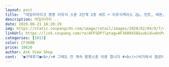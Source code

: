 ```yaml
---
layout: post 
title:  "데일리라이크 봉봉 이유식 스푼 2단계 2종 세트 + 이유식케이스 2p, 민트, 레몬, 1세트" 
description: 데일리라이 ..
date: 2020-06-21 16:20:29 
img: https://static.coupangcdn.com/image/retail/images/2020/02/04/9/7/49ddf75e-920e-44b9-b5b3-9740d6c5a0ab.jpg 
linkUrl: https://link.coupang.com/re/AFFSDP?lptag=AF3600438&subid=ahnPublicAsk&pageKey=1237890569&itemId=2233292464&vendorItemId=70230868978&traceid=V0-113-3a9704adc5597d8d 
categories: [1013] 
color: CF36BB 
price: 10620 
author: Ask View Shop 
cont:  "●구매후기●<br/># 그래도 전 계속 봉봉스푼 이용 합니다 #<br/>(비가와서 갬성이... <br/>)<br/>봉봉 초기 스푼 사용 후 만족하여 ■재 구매■했어요.<br/><br/>사용 전에 열탕 소독하여 사용하세요<br/>.<br/><br/>1단계 써봤는데 너무 편하고 아이가 잘 받아 먹어서<br/>1단계 쓸때 입자가 커지면서 매번 먹이면서 흘리곤 했는데<br/>1단계는 하나 가지고 썼는데 후기 들어오면서 3끼를 먹으니<br/>1단계랑 비교사진 올려둘께요<br/>2단계 수저를 쓸만큼 울애기가 어느새 이만큼 큰건가 싶어서 울컥 ㅋㅋㅋㅋㅋㅋㅋㅋㅋㅋ<br/>2단계라 그런지 훨씬 커졌어요<br/>Size 사진 첨부 했어요<br/>각각 케이스가 있다보니 외출시에도 너무 좋을꺼같다는◟(◔ั₀◔ั )◞ ༘♡<br/>고민도 안하고 구매했어요<br/>구입시 참고 바래요 :><br/>그래도 아직은 빠른거같아 1단계쓰고 다음달 부터나 2단계 써야겠어요!!<br/>그래도 점점 줄어드는 확진자<br/>그립감도 좋고 열탕소독도 되고 가장편해요 오자마자 열탕소독 해서 먹였다는ㅋㅋ<br/>그립감은 역시 좋고<br/>내돈내산 주변 조리원동기에게도 추천하고 있어요 ㅋㅋ.<br/><br/>마스크없이 밖에 나가고싶어요 ㄹㅇ ꒦ິȏ꒦ິ<br/>민트,레몬이 중기스푼입니다<br/>반틈씩만 떠서 주고있어요<br/>봉봉 스푼은 구강 구조를 고려한 디자인이라서 그런가<br/>봉봉 이유식 스푼 1단계 사용하다가 이유식 후기로 넘어오게 되어<br/>봉봉 이유식 스푼은 추천 또 추천합니다<br/>색깔도 파스텔 톤으로 엄마취저 입니당♡<br/>색상도 넘나 예쁘고용<br/>설거지 못할때도 있어서 2개세트라 냉큼 구매했어요<br/>수저 케이스까지 있으니 외출시 너무 좋더라구요^^<br/>수저가 커서 그런지 잘 안흘리네요ㅋ<br/>수저도 2단계로 바꿀려고 구매했어요<br/>스푼을 교체하니, 옷에 흘리는 것도 줄어 들었어요.<br/><br/>아이가 잘 받아 먹어요! 엄마가 잡을 때 스푼 그립감도 괜찮은 편이에요.<br/><br/>아이가 지금 9개월인데 2단계 수저에 가득차게 주면 아직은 많이 버거워해요<br/>아이가 치발기처럼 앙앙 해도 괜찮을정도여서 더 좋네용<br/>우리 조금만 참아요 꼭 건강 꼭챙기세요!<br/>이놈의 코로나 십... <br/>8 아니 19<br/>이유식 중기하면서 부터 스푼이 좀 더 컸으면 했었어요.<br/><br/>이제 7개월 진입이라 수저가 좀 벅차보이긴해도 잘 먹더라구요<br/>이제 중기이유식 시작하며 구매했어요 :<br/> -)<br/>인줄 알았더니 클럽.<br/>.<br/>뭐에요하.<br/>.<br/><br/>정말 이만한 수저는 없는거 같아요<br/>제가 첫애때는 머 모르고 이유식 수저를 이것저것 많이 써봤는데<br/>제후기가 읽으셨다면,<br/>주먹이 운다 울어!!!!!!!!!<br/>초기이유식도 봉봉스푼으로 만족해서 중기 역시 봉봉으로❀.<br/>(´◡`)❀<br/>초록색은 파스퇴르 분유 스푼이구요<br/>케이스에 이만한 가격이면 좋은거같아요?<br/>훨씬 수저가 커졌어요<br/>" 
---
```

